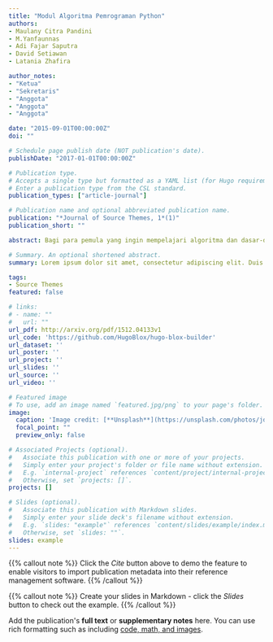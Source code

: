 ```yaml
---
title: "Modul Algoritma Pemrograman Python"
authors:
- Maulany Citra Pandini
- M.Yanfaunnas
- Adi Fajar Saputra
- David Setiawan
- Latania Zhafira

author_notes:
- "Ketua"
- "Sekretaris"
- "Anggota"
- "Anggota"
- "Anggota"

date: "2015-09-01T00:00:00Z"
doi: ""

# Schedule page publish date (NOT publication's date).
publishDate: "2017-01-01T00:00:00Z"

# Publication type.
# Accepts a single type but formatted as a YAML list (for Hugo requirements).
# Enter a publication type from the CSL standard.
publication_types: ["article-journal"]

# Publication name and optional abbreviated publication name.
publication: "*Journal of Source Themes, 1*(1)"
publication_short: ""

abstract: Bagi para pemula yang ingin mempelajari algoritma dan dasar-dasar pemrograman menggunakan bahasa Python, buku modul “Algoritma Pemrograman Python” ini menjadi salah satu sumber belajar yang penting. Saat ini, python menjadi salah satu bahasa pemrograman yang populer digunakan dan mudah dipelajari oleh pemula. Kemajuan teknologi dan era digital saat ini menjadi salah satu alasan pentingnya untuk mempelajari tentang algoritma dan dasar-dasar pemrograman. Menjadi seorang programmer menjadi salah satu impian banyak orang pada era ini, dan buku modul “Algoritma Pemrograman Python” ini menjadi solusi dalam membantu memahami dan mempelajari dasar-dasar pemrograman seperti algoritma.

# Summary. An optional shortened abstract.
summary: Lorem ipsum dolor sit amet, consectetur adipiscing elit. Duis posuere tellus ac convallis placerat. Proin tincidunt magna sed ex sollicitudin condimentum.

tags:
- Source Themes
featured: false

# links:
# - name: ""
#   url: ""
url_pdf: http://arxiv.org/pdf/1512.04133v1
url_code: 'https://github.com/HugoBlox/hugo-blox-builder'
url_dataset: ''
url_poster: ''
url_project: ''
url_slides: ''
url_source: ''
url_video: ''

# Featured image
# To use, add an image named `featured.jpg/png` to your page's folder. 
image:
  caption: 'Image credit: [**Unsplash**](https://unsplash.com/photos/jdD8gXaTZsc)'
  focal_point: ""
  preview_only: false

# Associated Projects (optional).
#   Associate this publication with one or more of your projects.
#   Simply enter your project's folder or file name without extension.
#   E.g. `internal-project` references `content/project/internal-project/index.md`.
#   Otherwise, set `projects: []`.
projects: []

# Slides (optional).
#   Associate this publication with Markdown slides.
#   Simply enter your slide deck's filename without extension.
#   E.g. `slides: "example"` references `content/slides/example/index.md`.
#   Otherwise, set `slides: ""`.
slides: example
---
```


{{% callout note %}}
Click the *Cite* button above to demo the feature to enable visitors to import publication metadata into their reference management software.
{{% /callout %}}

{{% callout note %}}
Create your slides in Markdown - click the *Slides* button to check out the example.
{{% /callout %}}

Add the publication's **full text** or **supplementary notes** here. You can use rich formatting such as including [code, math, and images](https://docs.hugoblox.com/content/writing-markdown-latex/).
